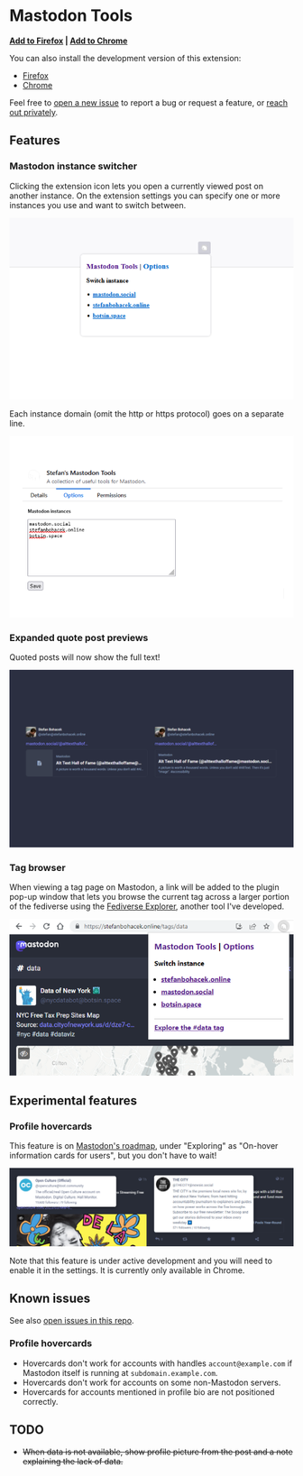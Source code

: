 # Mastodon Tools

**[Add to Firefox](https://addons.mozilla.org/en-US/firefox/addon/stefan-s-mastodon-tools/) | [Add to Chrome](https://chrome.google.com/webstore/detail/stefans-mastodon-tools/ngcnchkkkmneongkenppjocbfcoalfjn)**


You can also install the development version of this extension:

- [Firefox](https://developer.mozilla.org/en-US/docs/Mozilla/Add-ons/WebExtensions/Your_first_WebExtension#installing)
- [Chrome](https://developer.chrome.com/docs/extensions/mv3/getstarted/development-basics/#load-unpacked)

Feel free to [open a new issue](https://github.com/stefanbohacek/mastodon-tools/issues?q=is%3Aissue+is%3Aopen+sort%3Aupdated-desc) to report a bug or request a feature, or [reach out privately](https://stefanbohacek.com/contact/).

## Features

### Mastodon instance switcher

Clicking the extension icon lets you open a currently viewed post on another instance. On the extension settings you can specify one or more instances you use and want to switch between.

![Screenshot of the main menu with a list of Mastodon instances allowing you to switch between them.](browser-extension/assets/screenshot-popup.png)


Each instance domain (omit the http or https protocol) goes on a separate line.

![Screenshot of the settings page with a text field for adding your Mastodon instances.](browser-extension/assets/screenshot-settings.png)


### Expanded quote post previews

Quoted posts will now show the full text!

![A side-by-side comparison of a quoted Mastodon post. On the left, the text is cut off. On the right, it is fully visible.](browser-extension/assets/expanded-quote-posts.png)

### Tag browser

When viewing a tag page on Mastodon, a link will be added to the plugin pop-up window that lets you browse the current tag across a larger portion of the fediverse using the [Fediverse Explorer](https://fediverse-explorer.stefanbohacek.dev/), another tool I've developed.

![Screenshot of the settings page with a text field for adding your Mastodon instances.](browser-extension/assets/tag-browser.png)

## Experimental features

### Profile hovercards

This feature is on [Mastodon's roadmap](https://joinmastodon.org/roadmap), under "Exploring" as "On-hover information cards for users", but you don't have to wait!

![A screenshot of two posts with the hovercard visible as an overlay.](browser-extension/assets/hovercard.png)

Note that this feature is under active development and you will need to enable it in the settings. It is currently only available in Chrome.

## Known issues

See also [open issues in this repo](https://github.com/stefanbohacek/mastodon-tools/issues?q=is%3Aissue+is%3Aopen+sort%3Aupdated-desc).

### Profile hovercards

- Hovercards don't work for accounts with handles `account@example.com` if Mastodon itself is running at `subdomain.example.com`.
- Hovercards don't work for accounts on some non-Mastodon servers.
- Hovercards for accounts mentioned in profile bio are not positioned correctly.

## TODO

- ~~When data is not available, show profile picture from the post and a note explaining the lack of data.~~
